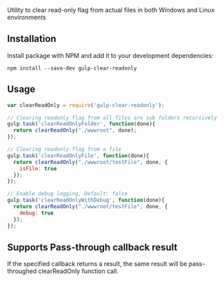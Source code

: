 Utility to clear read-only flag from actual files in both Windows and Linux environments


## Installation
Install package with NPM and add it to your development dependencies:

`npm install --save-dev gulp-clear-readonly`

## Usage
```js
var clearReadOnly = require('gulp-clear-readonly');

// Clearing readonly flag from all files are sub folders recursively
gulp.task('clearReadOnlyFolder', function(done){
  return clearReadOnly("./wwwroot", done);
});

// Clearing readonly flag from a file
gulp.task('clearReadOnlyFile', function(done){
  return clearReadOnly("./wwwroot/testFile", done, {
    isFile: true
  });
});

// Enable debug logging, Default: false
gulp.task('clearReadOnlyWithDebug', function(done){
  return clearReadOnly("./wwwroot/testFile", done, {
    debug: true
  });
});

```

## Supports Pass-through callback result

If the specified callback returns a result, the same result will be pass-throughed clearReadOnly function call.
